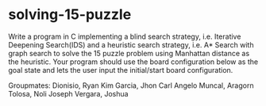 # solving-15-puzzle
Write a program in C implementing a blind search strategy, i.e. Iterative Deepening 
Search(IDS) and a heuristic search strategy, i.e. A* Search with graph search to solve the 15
puzzle problem using Manhattan distance as the heuristic. Your program should use the 
board configuration below as the goal state and lets the user input the initial/start board 
configuration.

Groupmates:
 Dionisio, Ryan Kim
 Garcia, Jhon Carl Angelo
 Muncal, Aragorn
 Tolosa, Noli Joseph
 Vergara, Joshua
